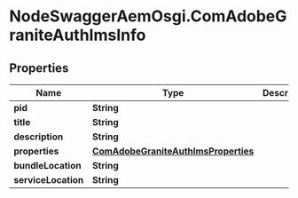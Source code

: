 # NodeSwaggerAemOsgi.ComAdobeGraniteAuthImsInfo

## Properties
Name | Type | Description | Notes
------------ | ------------- | ------------- | -------------
**pid** | **String** |  | [optional] 
**title** | **String** |  | [optional] 
**description** | **String** |  | [optional] 
**properties** | [**ComAdobeGraniteAuthImsProperties**](ComAdobeGraniteAuthImsProperties.md) |  | [optional] 
**bundleLocation** | **String** |  | [optional] 
**serviceLocation** | **String** |  | [optional] 


